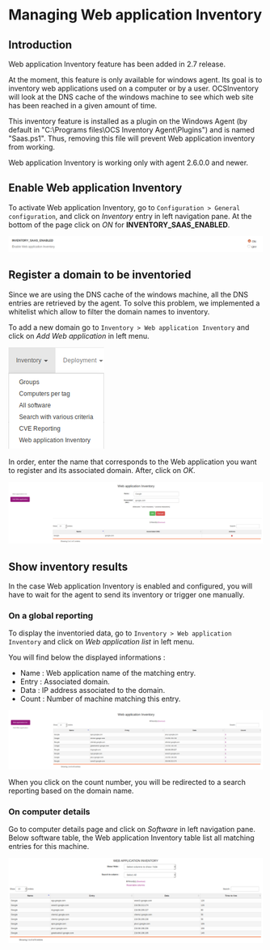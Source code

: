 # Managing Web application Inventory

## Introduction

Web application Inventory feature has been added in 2.7 release.

At the moment, this feature is only available for windows agent. Its goal is to inventory web applications used on a computer or by a user. OCSInventory will look at the DNS cache of the windows machine to see which web site has been reached in a given amount of time. 

This inventory feature is installed as a plugin on the Windows Agent (by default in "C:\Programs files\OCS Inventory Agent\Plugins") and is named "Saas.ps1". Thus, removing this file will prevent Web application inventory from working.

Web application Inventory is working only with agent 2.6.0.0 and newer.

## Enable Web application Inventory 

To activate Web application Inventory, go to ```Configuration > General configuration```, and click on _Inventory_ entry in left navigation pane. At the bottom of the page click on _ON_ for **INVENTORY_SAAS_ENABLED**.

![saas enabled](../../img/server/reports/SAAS_activate.png)

## Register a domain to be inventoried

Since we are using the DNS cache of the windows machine, all the DNS entries are retrieved by the agent. To solve this problem, we implemented a whitelist which allow to filter the domain names to inventory.

To add a new domain go to ```Inventory > Web application Inventory``` and click on _Add Web application_ in left menu.

![saas menu](../../img/server/reports/SAAS_menu.png)

In order, enter the name that corresponds to the Web application you want to register and its associated domain. After, click on _OK_.   

![saas register](../../img/server/reports/SAAS_add.png)


## Show inventory results

In the case Web application Inventory is enabled and configured, you will have to wait for the agent to send its inventory or trigger one manually.

### On a global reporting

To display the inventoried data, go to ```Inventory > Web application Inventory``` and click on _Web application list_ in left menu.

You will find below the displayed informations :

+ Name : Web application name of the matching entry.
+ Entry : Associated domain.
+ Data : IP address associated to the domain.
+ Count : Number of machine matching this entry.

![saas list](../../img/server/reports/SAAS_list_all.png)

When you click on the count number, you will be redirected to a search reporting based on the domain name.

### On computer details

Go to computer details page and click on _Software_ in left navigation pane. Below software table, the Web application Inventory table list all matching entries for this machine.

![saas computer details](../../img/server/reports/SAAS_computer_detail.png)
